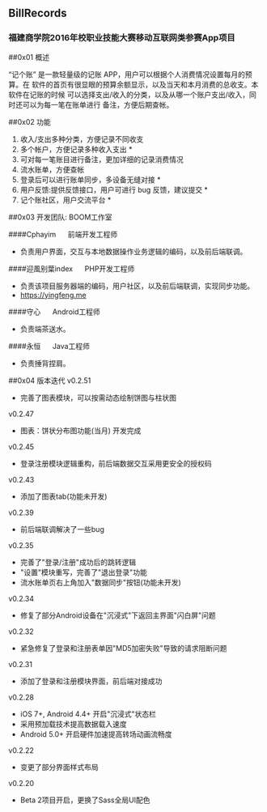 ## BillRecords
### 福建商学院2016年校职业技能大赛移动互联网类参赛App项目

##0x01 概述
 
 “记个账” 是一款轻量级的记账 APP，用户可以根据个人消费情况设置每月的预算。在 软件的首页有很显眼的预算余额显示，以及当天和本月消费的总收支。本软件在记账的时候 可以选择支出/收入的分类，以及从哪一个账户支出/收入，同时还可以为每一笔在账单进行 备注，方便后期查帐。
 
##0x02 功能
 
 1. 收入/支出多种分类，方便记录不同收支 
 2. 多个帐户，方便记录多种收入支出 * 
 3. 可对每一笔账目进行备注，更加详细的记录消费情况 
 4. 流水账单，方便查帐 
 5. 登录后可以进行账单同步，多设备无缝对接 * 
 6. 用户反馈:提供反馈接口，用户可进行 bug 反馈，建议提交 * 
 7. 记个账社区，用户交流平台 *
 
##0x03 开发团队: BOOM工作室

####Cphayim &nbsp;&nbsp;&nbsp;&nbsp; 前端开发工程师 
* 负责用户界面，交互与本地数据操作业务逻辑的编码，以及前后端联调。
 
####迎風别葉index &nbsp;&nbsp;&nbsp;&nbsp; PHP开发工程师 
* 负责该项目服务器端的编码，用户社区，以及前后端联调，实现同步功能。
* https://yingfeng.me

####守心 &nbsp;&nbsp;&nbsp;&nbsp; Android工程师 
* 负责端茶送水。

####永恒 &nbsp;&nbsp;&nbsp;&nbsp; Java工程师 
* 负责捶背捏肩。

##0x04 版本迭代
v0.2.51
 * 完善了图表模块，可以按需动态绘制饼图与柱状图

v0.2.47
 * 图表：饼状分布图功能(当月) 开发完成 

v0.2.45
 * 登录注册模块逻辑重构，前后端数据交互采用更安全的授权码

v0.2.43
 * 添加了图表tab(功能未开发)

v0.2.39
 * 前后端联调解决了一些bug

v0.2.35
 * 完善了"登录/注册"成功后的跳转逻辑
 * "设置"模块重写，完善了"退出登录"功能
 * 流水账单页右上角加入"数据同步"按钮(功能未开发)

v0.2.34
 * 修复了部分Android设备在"沉浸式"下返回主界面"闪白屏"问题

v0.2.32
 * 紧急修复了登录和注册表单因"MD5加密失败"导致的请求阻断问题

v0.2.31
 * 添加了登录和注册模块界面，前后端对接成功

v0.2.28
 * iOS 7+, Android 4.4+ 开启"沉浸式"状态栏
 * 采用预加载技术提高数据载入速度
 * Android 5.0+ 开启硬件加速提高转场动画流畅度

v0.2.22
 * 变更了部分界面样式布局

v0.2.20
 * Beta 2项目开启，更换了Sass全局UI配色
